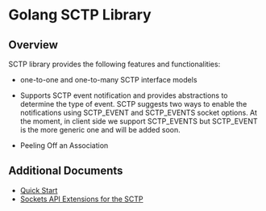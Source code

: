 # Golang SCTP Library 

## Overview

SCTP library provides the following features and functionalities:

* one-to-one and one-to-many SCTP interface models
  
* Supports SCTP event notification and provides abstractions to determine the 
  type of  event. SCTP suggests two ways to enable the notifications using 
  SCTP_EVENT and SCTP_EVENTS socket options. At the moment, in client side we support SCTP_EVENTS but SCTP_EVENT 
  is the more generic one and will be added soon.
  
* Peeling Off an Association


## Additional Documents   

* [Quick Start](quick_start.md)
* [Sockets API Extensions for the SCTP](https://tools.ietf.org/html/rfc6458)